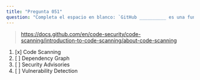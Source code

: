 ```yaml
---
title: "Pregunta 051"
question: "Completa el espacio en blanco: `GitHub __________ es una función que puedes usar para analizar el código en un repositorio de GitHub y encontrar vulnerabilidades de seguridad y errores de codificación.`"
---
```



> https://docs.github.com/en/code-security/code-scanning/introduction-to-code-scanning/about-code-scanning
1. [x] Code Scanning
1. [ ] Dependency Graph
1. [ ] Security Advisories
1. [ ] Vulnerability Detection

